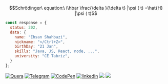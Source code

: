 ```math
Schrödinger\ equation:\ i\hbar \frac{\delta }{\delta t} |\psi ( t) =\hat{H} |\psi ( t)
```
```JavaScript
const response = {
  status: 202,
  data: {
    name: "Ehsan Shahbazi",
    nickname: "</Ctrl+Z>",
    birthDay: "21 Jan",
    skills: "Java, JS, React, node, ...",
    university: "CE Tabriz",
  }
};
```
[![Quera](https://img.shields.io/badge/quera-%2320232a.svg?style=for-the-badge&logo=javascript&logoColor=white?url=https://codepen.io/ehsanshahbazii)](https://quera.org/profile/Ehsan_Shahbazi)
[![Telegram](https://img.shields.io/badge/telegram-%2320232a.svg?style=for-the-badge&logo=telegram&logoColor=white?url=https://codepen.io/ehsanshahbazii)](https://t.me/L4st_Surviv0r) 
[![CodePen](https://img.shields.io/badge/codepen-%2320232a.svg?style=for-the-badge&logo=codepen&logoColor=white?url=https://codepen.io/ehsanshahbazii)](https://codepen.io/ehsanshahbazii) 
[![linkedin](https://img.shields.io/badge/linkedin-%2320232a.svg?style=for-the-badge&logo=linkedin&logoColor=white?url=https://codepen.io/ehsanshahbazii)](https://www.linkedin.com/in/ehsan-shahbazi-848206225) 
![](https://komarev.com/ghpvc/?username=EhsanShahbazii&color=brightgreen&label=PROFILE+VIEWS&style=for-the-badge)
![](https://img.shields.io/badge/dynamic/json?logo=github&label=GitHub%20Stars&style=for-the-badge&query=%24.stars&url=https://api.github-star-counter.workers.dev/user/EhsanShahbazii)

<!-- 
<p>&nbsp;<img align="center" src="https://github-readme-stats.vercel.app/api?username=ehsanshahbazii&show_icons=true&locale=en" /></p>

<p><img align="center" src="https://github-readme-streak-stats.herokuapp.com/?user=ehsanshahbazii" /></p> -->
